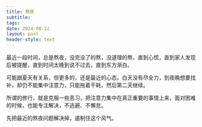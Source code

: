 ```yaml
---
title: 熬夜
subtitle: 
tags: 
date: 2024-08-12
layout: post
header-style: text
---
```


最近一段时间，总是熬夜，没完没了的熬，没道理的熬，直到心慌，直到家人发现后被提醒，直到时间太晚到说不过去，直到东方渐白。

可能跟夏天有关系，但更多的，还是最近的心态。白天没有尽全力，到夜晚想要找补，却仍不能集中注意力，只能拖着干耗，然后第二天继续。

所谓的修行，就是克服一些恶习，把注意力集中在真正重要的事情上来，面对困难的时候，也能专注解决，不逃避、不懈怠。

先把最近的熬夜问题解决掉，遏制住这个风气。